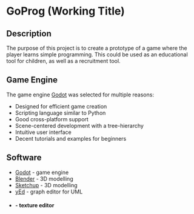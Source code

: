 # GoProg (Working Title)

## Description
The purpose of this project is to create a prototype of a game where the player learns simple programming.
This could be used as an educational tool for children, as well as a recruitment tool.

## Game Engine
The game engine [Godot](https://godotengine.org/) was selected for multiple reasons:
* Designed for efficient game creation
* Scripting language similar to Python
* Good cross-platform support
* Scene-centered development with a tree-hierarchy
* Intuitive user interface
* Decent tutorials and examples for beginners

## Software
- [Godot](https://godotengine.org/) - game engine
- [Blender](https://www.blender.org/) - 3D modelling
- [Sketchup](https://www.sketchup.com/) - 3D modelling
- [yEd](http://www.yworks.com/products/yed) - graph editor for UML
- #### - texture editor
